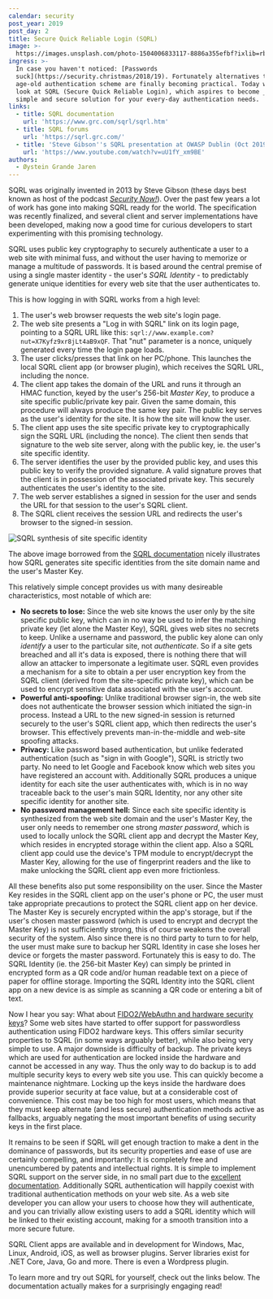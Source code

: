 ```yaml
---
calendar: security
post_year: 2019
post_day: 2
title: Secure Quick Reliable Login (SQRL)
image: >-
  https://images.unsplash.com/photo-1504006833117-8886a355efbf?ixlib=rb-1.2.1&ixid=eyJhcHBfaWQiOjEyMDd9&auto=format&fit=crop&w=3300&q=80
ingress: >-
  In case you haven't noticed: [Passwords
  suck](https://security.christmas/2018/19). Fortunately alternatives to that
  age-old authentication scheme are finally becoming practical. Today we will
  look at SQRL (Secure Quick Reliable Login), which aspires to become _the_
  simple and secure solution for your every-day authentication needs.
links:
  - title: SQRL documentation
    url: 'https://www.grc.com/sqrl/sqrl.htm'
  - title: SQRL forums
    url: 'https://sqrl.grc.com/'
  - title: 'Steve Gibson''s SQRL presentation at OWASP Dublin (Oct 2019):'
    url: 'https://www.youtube.com/watch?v=uU1fY_xm9BE'
authors:
  - Øystein Grande Jaren
---
```

SQRL was originally invented in 2013 by Steve Gibson (these days best known as host of the podcast [_Security Now!_](https://twit.tv/shows/security-now)). Over the past few years a lot of work has gone into making SQRL ready for the world. The specification was recently finalized, and several client and server implementations have been developed, making now a good time for curious developers to start experimenting with this promising technology.

SQRL uses public key cryptography to securely authenticate a user to a web site with minimal fuss, and without the user having to memorize or manage a multitude of passwords. It is based around the central premise of using a single master identity - the user's _SQRL Identity_ -  to predictably generate unique identities for every web site that the user authenticates to. 

This is how logging in with SQRL works from a high level:

1. The user's web browser requests the web site's login page.
2. The web site presents a "Log in with SQRL" link on its login page, pointing to a SQRL URL like this: `sqrl://www.example.com?nut=X7Kyfz9xr8jLt4aB9xQF`. That "nut" parameter is a nonce, uniquely generated every time the login page loads.
3. The user clicks/presses that link on her PC/phone. This launches the local SQRL client app (or browser plugin), which receives the SQRL URL, including the nonce.
4. The client app takes the domain of the URL and runs it through an HMAC function, keyed by the user's 256-bit _Master Key_, to produce a site specific public/private key pair. Given the same domain, this procedure will always produce the same key pair. The public key serves as the user's identity for the site. It is how the site will know the user.
5. The client app uses the site specific private key to cryptographically sign the SQRL URL (including the nonce). The client then sends that signature to the web site server, along with the public key, ie. the user's site specific identity.
6. The server identifies the user by the provided public key, and uses this public key to verify the provided signature. A valid signature proves that the client is in possession of the associated private key. This securely authenticates the user's identity to the site.
7. The web server establishes a signed in session for the user and sends the URL for that session to the user's SQRL client.
8. The SQRL client receives the session URL and redirects the user's browser to the signed-in session.

![SQRL synthesis of site specific identity](https://i.ibb.co/SRgGhk8/sqrl.png)

The above image borrowed from the [SQRL documentation](https://www.grc.com/sqrl/sqrl.htm) nicely illustrates how SQRL generates site specific identities from the site domain name and the user's Master Key.

This relatively simple concept provides us with many desireable characteristics, most notable of which are:

* **No secrets to lose:** Since the web site knows the user only by the site specific public key, which can in no way be used to infer the matching private key (let alone the Master Key), SQRL gives web sites no secrets to keep. Unlike a username and password, the public key alone can only _identify_ a user to the particular site, not _authenticate_. So if a site gets breached and all it's data is exposed, there is nothing there that will allow an attacker to impersonate a legitimate user. SQRL even provides a mechanism for a site to obtain a per user encryption key from the SQRL client (derived from the site-specific private key), which can be used to encrypt sensitive data associated with the user's account.
* **Powerful anti-spoofing:** Unlike traditional browser sign-in, the web site does not authenticate the browser session which initiated the sign-in process. Instead a URL to the new signed-in session is returned securely to the user's SQRL client app, which then redirects the user's browser. This effectively prevents man-in-the-middle and web-site spoofing attacks.
* **Privacy:** Like password based authentication, but unlike federated authentication (such as "sign in with Google"), SQRL is strictly two party. No need to let Google and Facebook know which web sites you have registered an account with. Additionally SQRL produces a unique identity for each site the user authenticates with, which is in no way traceable back to the user's main SQRL Identity, nor any other site specific identity for another site.
* **No password management hell:** Since each site specific identity is synthesized from the web site domain and the user's Master Key, the user only needs to remember one strong _master password_, which is used to locally unlock the SQRL client app and decrypt the Master Key, which resides in encrypted storage within the client app. Also a SQRL client app could use the device's TPM module to encrypt/decrypt the Master Key, allowing for the use of fingerprint readers and the like to make unlocking the SQRL client app even more frictionless.

All these benefits also put some responsibility on the user. Since the Master Key resides in the SQRL client app on the user's phone or PC, the user must take appropriate precautions to protect the SQRL client app on her device. The Master Key is securely encrypted within the app's storage, but if the user's chosen master password (which is used to encrypt and decrypt the Master Key) is not sufficiently strong, this of course weakens the overall security of the system. Also since there is no third party to turn to for help, the user must make sure to backup her SQRL Identity in case she loses her device or forgets the master password. Fortunately this is easy to do. The SQRL Identity (ie. the 256-bit Master Key) can simply be printed in encrypted form as a QR code and/or human readable text on a piece of paper for offline storage. Importing the SQRL Identity into the SQRL client app on a new device is as simple as scanning a QR code or entering a bit of text.

Now I hear you say: What about [FIDO2/WebAuthn and hardware security keys](https://paulstamatiou.com/getting-started-with-security-keys/)? Some web sites have started to offer support for passwordless authentication using FIDO2 hardware keys. This offers similar security properties to SQRL (in some ways arguably better), while also being very simple to use. A major downside is difficulty of backup. The private keys which are used for authentication are locked inside the hardware and cannot be accessed in any way. Thus the only way to do backup is to add multiple security keys to every web site you use. This can quickly become a maintenance nightmare. Locking up the keys inside the hardware does provide superior security at face value, but at a considerable cost of convenience. This cost may be too high for most users, which means that they must keep alternate (and less secure) authentication methods active as fallbacks, arguably negating the most important benefits of using security keys in the first place.

It remains to be seen if SQRL will get enough traction to make a dent in the dominance of passwords, but its security properties and ease of use are certainly compelling, and importantly: It is completely free and unencumbered by patents and intellectual rights. It is simple to implement SQRL support on the server side, in no small part due to the [excellent documentation](https://www.grc.com/sqrl/sqrl.htm). Additionally SQRL authentication will happily coexist with traditional authentication methods on your web site. As a web site developer you can allow your users to choose how they will authenticate, and you can trivially allow existing users to add a SQRL identity which will be linked to their existing account, making for a smooth transition into a more secure future.

SQRL Client apps are available and in development for Windows, Mac, Linux, Android, iOS, as well as browser plugins. Server libraries exist for .NET Core, Java, Go and more. There is even a Wordpress plugin.

To learn more and try out SQRL for yourself, check out the links below. The documentation actually makes for a surprisingly engaging read!
